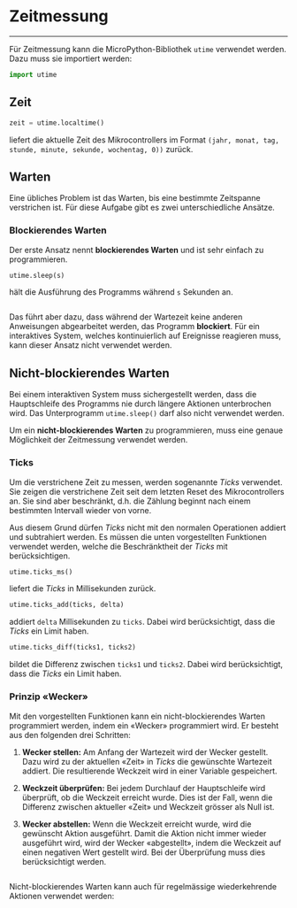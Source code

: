 # Zeitmessung
---

Für Zeitmessung kann die MicroPython-Bibliothek `utime` verwendet werden. Dazu muss sie importiert werden:

``` python
import utime
```

## Zeit

~~~ python
zeit = utime.localtime()
~~~
liefert die aktuelle Zeit des Mikrocontrollers im Format `(jahr, monat, tag, stunde, minute, sekunde, wochentag, 0))` zurück.


## Warten

Eine übliches Problem ist das Warten, bis eine bestimmte Zeitspanne verstrichen ist. Für diese Aufgabe gibt es zwei unterschiedliche Ansätze.

### Blockierendes Warten

Der erste Ansatz nennt **blockierendes Warten** und ist sehr einfach zu programmieren.

~~~ python
utime.sleep(s)
~~~
hält die Ausführung des Programms während `s` Sekunden an.

``` python ./blink.py
```

Das führt aber dazu, dass während der Wartezeit keine anderen Anweisungen abgearbeitet werden, das Programm **blockiert**. Für ein interaktives System, welches kontinuierlich auf Ereignisse reagieren muss, kann dieser Ansatz nicht verwendet werden.

## Nicht-blockierendes Warten

Bei einem interaktiven System muss sichergestellt werden, dass die Hauptschleife des Programms nie durch längere Aktionen unterbrochen wird. Das Unterprogramm `utime.sleep()` darf also nicht verwendet werden.

Um ein **nicht-blockierendes Warten** zu programmieren, muss eine genaue Möglichkeit der Zeitmessung verwendet werden.

### Ticks

Um die verstrichene Zeit zu messen, werden sogenannte *Ticks* verwendet. Sie zeigen die verstrichene Zeit seit dem letzten Reset des Mikrocontrollers an. Sie sind aber beschränkt, d.h. die Zählung beginnt nach einem bestimmten Intervall wieder von vorne.

Aus diesem Grund dürfen *Ticks* nicht mit den normalen Operationen addiert und subtrahiert werden. Es müssen die unten vorgestellten Funktionen verwendet werden, welche die Beschränktheit der *Ticks* mit berücksichtigen.

~~~ python
utime.ticks_ms()
~~~
liefert die *Ticks* in Millisekunden zurück.

~~~ python
utime.ticks_add(ticks, delta)
~~~
addiert `delta` Millisekunden zu `ticks`. Dabei wird berücksichtigt, dass die *Ticks* ein Limit haben.

~~~ python
utime.ticks_diff(ticks1, ticks2)
~~~
bildet die Differenz zwischen `ticks1` und `ticks2`. Dabei wird berücksichtigt, dass die *Ticks* ein Limit haben.

### Prinzip «Wecker»

Mit den vorgestellten Funktionen kann ein nicht-blockierendes Warten programmiert werden, indem ein «Wecker» programmiert wird. Er besteht aus den folgenden drei Schritten:

1. **Wecker stellen:** Am Anfang der Wartezeit wird der Wecker gestellt. Dazu wird zu der aktuellen «Zeit» in *Ticks* die gewünschte Wartezeit addiert. Die resultierende Weckzeit wird in einer Variable gespeichert.

2. **Weckzeit überprüfen:** Bei jedem Durchlauf der Hauptschleife wird überprüft, ob die Weckzeit erreicht wurde. Dies ist der Fall, wenn die Differenz zwischen aktueller «Zeit» und Weckzeit grösser als Null ist.

3. **Wecker abstellen:** Wenn die Weckzeit erreicht wurde, wird die gewünscht Aktion ausgeführt. Damit die Aktion nicht immer wieder ausgeführt wird, wird der Wecker «abgestellt», indem die Weckzeit auf einen negativen Wert gestellt wird. Bei der Überprüfung muss dies berücksichtigt werden.

``` python ./delay_nonblocking.py
```

Nicht-blockierendes Warten kann auch für regelmässige wiederkehrende Aktionen verwendet werden:

``` python ./blink_nonblocking.py
```
